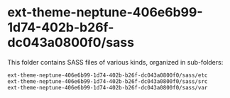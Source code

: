# ext-theme-neptune-406e6b99-1d74-402b-b26f-dc043a0800f0/sass

This folder contains SASS files of various kinds, organized in sub-folders:

    ext-theme-neptune-406e6b99-1d74-402b-b26f-dc043a0800f0/sass/etc
    ext-theme-neptune-406e6b99-1d74-402b-b26f-dc043a0800f0/sass/src
    ext-theme-neptune-406e6b99-1d74-402b-b26f-dc043a0800f0/sass/var
